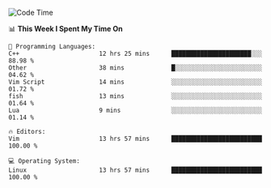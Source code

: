 <!-- [![Top Langs](https://github-readme-stats.vercel.app/api/top-langs/?username=gagahsyuja&theme=dracula&hide_border=true&border_radius=7)](https://github.com/anuraghazra/github-readme-stats) -->

<!--START_SECTION:waka-->
![Code Time](http://img.shields.io/badge/Code%20Time-121%20hrs%206%20mins-blue)

📊 **This Week I Spent My Time On** 

```text
💬 Programming Languages: 
C++                      12 hrs 25 mins      ██████████████████████░░░   88.98 % 
Other                    38 mins             █░░░░░░░░░░░░░░░░░░░░░░░░   04.62 % 
Vim Script               14 mins             ░░░░░░░░░░░░░░░░░░░░░░░░░   01.72 % 
fish                     13 mins             ░░░░░░░░░░░░░░░░░░░░░░░░░   01.64 % 
Lua                      9 mins              ░░░░░░░░░░░░░░░░░░░░░░░░░   01.14 % 

🔥 Editors: 
Vim                      13 hrs 57 mins      █████████████████████████   100.00 % 

💻 Operating System: 
Linux                    13 hrs 57 mins      █████████████████████████   100.00 % 
```


<!--END_SECTION:waka-->
